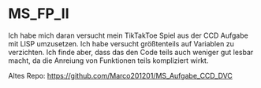 # MS_FP_II

Ich habe mich daran versucht mein TikTakToe Spiel aus der CCD Aufgabe mit LISP umzusetzen. Ich habe versucht größtenteils auf Variablen zu verzichten. Ich finde aber, dass das den Code teils auch weniger gut lesbar macht, da die Anreiung von Funktionen teils kompliziert wirkt.  

Altes Repo: 
https://github.com/Marco201201/MS_Aufgabe_CCD_DVC
